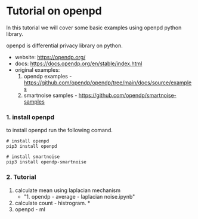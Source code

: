 # Tutorial on openpd

In this tutorial we will cover some basic examples using openpd python library.

openpd is differential privacy library on python.

- website: https://opendp.org/
- docs: https://docs.opendp.org/en/stable/index.html
- original examples:
    1. opendp examples - https://github.com/opendp/opendp/tree/main/docs/source/examples
    2. smartnoise samples - https://github.com/opendp/smartnoise-samples

### 1. install openpd

to install openpd run the following comand.

    # install openpd
    pip3 install openpd

    # install smartnoise
    pip3 install opendp-smartnoise

### 2. Tutorial
1. calculate mean using laplacian mechanism
   * "1. opendp - average - laplacian noise.ipynb"
2. calculate count -  histrogram.
    *
3. openpd - ml